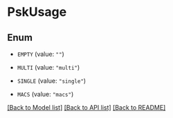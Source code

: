 # PskUsage

## Enum


* `EMPTY` (value: `""`)

* `MULTI` (value: `"multi"`)

* `SINGLE` (value: `"single"`)

* `MACS` (value: `"macs"`)


[[Back to Model list]](../README.md#documentation-for-models) [[Back to API list]](../README.md#documentation-for-api-endpoints) [[Back to README]](../README.md)


